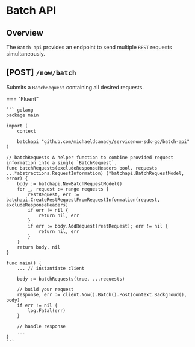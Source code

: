 # Batch API

## Overview

The `Batch api` provides an endpoint to send multiple `REST` requests simultaneously.

## \[POST\] <code>/now/batch</code>

Submits a `BatchRequest` containing all desired requests.

=== "Fluent"

    ``` golang
    package main

    import (
        context

        batchapi "github.com/michaeldcanady/servicenow-sdk-go/batch-api"
    )

    // batchRequests A helper function to combine provided request information into a single `BatchRequest`.
    func batchRequests(excludeResponseHeaders bool, requests ...*abstractions.RequestInformation) (*batchapi.BatchRequestModel, error) {
        body := batchapi.NewBatchRequestModel()
        for _, request := range requests {
            restRequest, err := batchapi.CreateRestRequestFromRequestInformation(request, excludeResponseHeaders)
            if err != nil {
                return nil, err
            }
            if err := body.AddRequest(restRequest); err != nil {
                return nil, err
            }
        }
        return body, nil
    }

    func main() {
        ... // instantiate client

        body := batchRequests(true, ...requests)
        
        // build your request
        response, err := client.Now().Batch().Post(context.Backgroud(), body)
        if err != nil {
            log.Fatal(err)
        }

        // handle response
        ...
    }
    ```